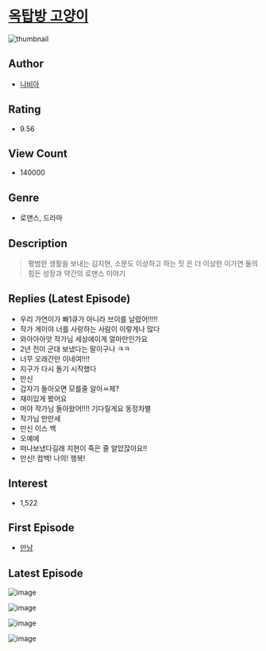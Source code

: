 # [옥탑방 고양이](https://comic.naver.com/bestChallenge/list?titleId=791479)
![thumbnail](https://image-comic.pstatic.net/user_contents_data/challenge_comic/2022/03/08/305846/thumbnail_202x164f71d137f_5603_43b1_8f4a_960313826673_00003599.JPEG)

## Author
- [니비아](https://comic.naver.com/artistTitle?id=305846)

## Rating
- 9.56

## View Count
- 140000

## Genre
- 로맨스, 드라마

## Description
> 평범한 생활을 보내는 김지현, 소문도 이상하고 하는 짓 은 더 이상한 이가연 둘의 힘든 성장과 약간의 로맨스 이야기

## Replies (Latest Episode)
- 우리 가연이가 빠1큐가 아니라 브이를 날렸어!!!!!
- 작가 게이야 너를 사랑하는 사람이 이렇게나 많다
- 와아아아앗 작가님 세상에이게 얼마만인가요
- 2년 전이 군대 보냈다는 말이구나 ㅋㅋ
- 너무 오래간만 이네여!!!!
- 지구가 다시 돌기 시작했다
- 만신
- 갑자기 돌아오면 모를줄 알아ㅆ제?
- 재미있게 봤어요
- 머야 작가님 돌아왔어!!!! 기다릴게요 동정차별
- 작가님 만만세
- 만신 이스 백
- 오예에
- 떠나보냈다길래 지현이 죽은 줄 알았잖아요!!
- 만신! 컴백! 나의! 행복!

## Interest
- 1,522

## First Episode
- [만남](https://comic.naver.com/bestChallenge/detail?titleId=791479&no=1)

## Latest Episode
![image](https://image-comic.pstatic.net/user_contents_data/challenge_comic/2022/11/16/305846/upload_7162524834414944867.jpeg)

![image](https://image-comic.pstatic.net/user_contents_data/challenge_comic/2022/11/16/305846/upload_4123156720864474162.jpeg)

![image](https://image-comic.pstatic.net/user_contents_data/challenge_comic/2022/11/16/305846/upload_4135771434963265075.jpeg)

![image](https://image-comic.pstatic.net/user_contents_data/challenge_comic/2022/11/16/305846/upload_7148445393976113200.jpeg)
